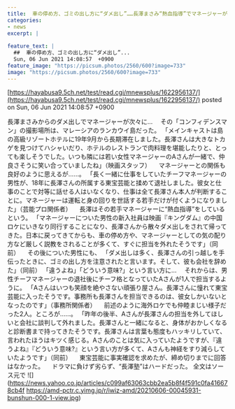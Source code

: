 ```yaml
---
title:  車の停め方、ゴミの出し方に“ダメ出し”……長澤まさみ“熱血指導”でマネージャーが次々に脱落  
categories:
- news
excerpt: |
  
feature_text: |
  ##  車の停め方、ゴミの出し方に“ダメ出し”...
  Sun, 06 Jun 2021 14:08:57  +0900
feature_image: "https://picsum.photos/2560/600?image=733"
image: "https://picsum.photos/2560/600?image=733"
---
```


[https://hayabusa9.5ch.net/test/read.cgi/mnewsplus/1622956137/](https://hayabusa9.5ch.net/test/read.cgi/mnewsplus/1622956137/)
posted on Sun, 06 Jun 2021 14:08:57  +0900

<!--more-->

長澤まさみからのダメ出しでマネージャーが次々に… 　その「コンフィデンスマン」の撮影場所は、マレーシアのランカウイ島だった。 「メインキャストは島の高級リゾートホテルに19年9月から長期滞在しました。長澤さんは大きなトカゲを見つけてハシャいだり、ホテルのレストランで肉料理を堪能したりと、とっても楽しそうでした。いつも隣には若い女性マネージャーのAさんが一緒で、仲良さそうに笑い合っていましたね」（映画スタッフ） 　マネージャーとの関係も良好のように思えるが……。 「長く一緒に仕事をしていたチーフマネージャーの男性が、18年に長澤さんの所属する東宝芸能と揉めて退社しました。彼女と仕事のことで対等に話せる人はいなくなり、仕事は全て長澤さん本人が判断することに。マネージャーは運転と身の回りを世話する若手だけが付くようになりました」（芸能プロ関係者） 　長澤はその若手マネージャーに“熱血指導”をしているという。 「マネージャーについた男性の新入社員は映画『キングダム』の中国ロケにいきなり同行することになり、長澤さんから散々ダメ出しをされて帰ってきた。日本に戻ってきてからも、車の停め方や、マネージャーとしての気の配り方など厳しく説教をされることが多くて、すぐに担当を外れたそうです」（同前） 　その後についた男性にも、 「ダメ出しは多く、長澤さんの引っ越しを手伝ったときに、ゴミの出し方を注意されたと言います。そして、彼も会社を辞めた」（同前） 「違うよね」「どういう意味?」という言い方に… 　それからは、男性チーフマネージャーの退社後にチーフ格となっていたAさんが1人で担当するように。 「Aさんはいつも笑顔を絶やさない頑張り屋さん。長澤さんに憧れて東宝芸能に入ったそうです。事務所も長澤さんを担当できるのは、彼女しかいないとなったのです」（事務所関係者） 　前述のように海外ロケでも仲睦まじい様子だった2人。ところが……。 「昨年の後半、Aさんが長澤さんの担当を外してほしいと会社に談判して外れました。長澤さんと一緒になると、身体がおかしくなると診断書まで持ってきたそうです。長澤さんは言葉も態度もハッキリしていて、言われたほうはキツく感じる。Aさんのことは気に入っていたようですが、『違うよね』『どういう意味?』という言い方が多くて、Aさんも神経をすり減らしていたようです」（同前） 　東宝芸能に事実確認を求めたが、締め切りまでに回答はなかった。 　ドラマに負けず劣らず、“長澤塾”はハードだった。 全文はソース元で ![](https://news.yahoo.co.jp/articles/c099af63063cbb2ea5b8f4f591c0fa416678cb4f https://amd-pctr.c.yimg.jp/r/iwiz-amd/20210606-00045931-bunshun-000-1-view.jpg)
